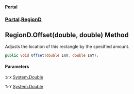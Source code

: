 #### [Portal](index.md 'index')
### [Portal](Portal.md 'Portal').[RegionD](RegionD.md 'Portal.RegionD')

## RegionD.Offset(double, double) Method

Adjusts the location of this rectangle by the specified amount.

```csharp
public void Offset(double InX, double InY);
```
#### Parameters

<a name='Portal.RegionD.Offset(double,double).InX'></a>

`InX` [System.Double](https://docs.microsoft.com/en-us/dotnet/api/System.Double 'System.Double')

<a name='Portal.RegionD.Offset(double,double).InY'></a>

`InY` [System.Double](https://docs.microsoft.com/en-us/dotnet/api/System.Double 'System.Double')